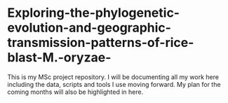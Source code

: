 # Exploring-the-phylogenetic-evolution-and-geographic-transmission-patterns-of-rice-blast-M.-oryzae-

This is my MSc project repository. I will be documenting all my work here including the data, scripts and tools I use moving forward. My plan for the coming months will also be highlighted in here.

